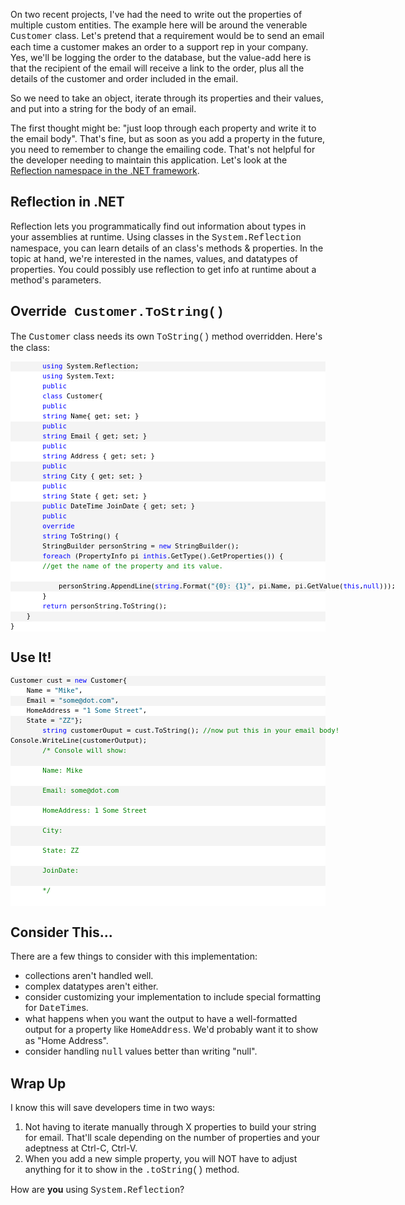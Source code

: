 <!--{Title:"Using System.Reflection to output your POCO object's property names + values", PublishedOn:"2009-08-09T00:29:40", Intro:"On two recent projects, I've had the need to write out the properties of multiple custom entities. T" }-->

<span>
  <p>On two recent projects, I've had the need to write out the properties of multiple custom entities. The example here will be around the venerable <font face="Courier New">Customer</font> class. Let's pretend that a requirement would be to send an email each time a customer makes an order to a support rep in your company. Yes, we'll be logging the order to the database, but the value-add here is that the recipient of the email will receive a link to the order, plus all the details of the customer and order included in the email.</p>
  <p>So we need to take an object, iterate through its properties and their values, and put into a string for the body of an email. </p>
  <p>The first thought might be: "just loop through each property and write it to the email body". That's fine, but as soon as you add a property in the future, you need to remember to change the emailing code. That's not helpful for the developer needing to maintain this application. Let's look at the <a href="http://msdn.microsoft.com/en-us/library/system.reflection.aspx">Reflection namespace in the .NET framework</a>. </p>
  <h2>Reflection in .NET</h2>
  <p>Reflection lets you programmatically find out information about types in your assemblies at runtime. Using classes in the <font face="Courier New">System.Reflection</font> namespace, you can learn details of an class's methods &amp; properties. In the topic at hand, we're interested in the names, values, and datatypes of properties. You could possibly use reflection to get info at runtime about a method's parameters. </p>
  <h2>Override<font face="Courier New"> Customer.ToString()</font></h2>
  <p>The <font face="Courier New">Customer</font> class needs its own <font face="Courier New">ToString()</font> method overridden. Here's the class: </p>
  <p />
  <p />
  <div id="codeSnippetWrapper">
    <div style="border-bottom-style: none; text-align: left; padding-bottom: 0px; line-height: 12pt; border-right-style: none; background-color: #f4f4f4; padding-left: 0px; width: 100%; padding-right: 0px; font-family: &amp;#39;Courier New&amp;#39;, courier, monospace; direction: ltr; border-top-style: none; color: black; font-size: 8pt; border-left-style: none; overflow: visible; padding-top: 0px" id="codeSnippet">
      <pre style="border-bottom-style: none; text-align: left; padding-bottom: 0px; line-height: 12pt; border-right-style: none; background-color: white; margin: 0em; padding-left: 0px; width: 100%; padding-right: 0px; font-family: &amp;#39;Courier New&amp;#39;, courier, monospace; direction: ltr; border-top-style: none; color: black; font-size: 8pt; border-left-style: none; overflow: visible; padding-top: 0px"></pre>
      <!--CRLF -->
      <pre style="border-bottom-style: none; text-align: left; padding-bottom: 0px; line-height: 12pt; border-right-style: none; background-color: #f4f4f4; margin: 0em; padding-left: 0px; width: 100%; padding-right: 0px; font-family: &amp;#39;Courier New&amp;#39;, courier, monospace; direction: ltr; border-top-style: none; color: black; font-size: 8pt; border-left-style: none; overflow: visible; padding-top: 0px">
        <span style="color: #0000ff">using</span> System.Reflection; </pre>
      <!--CRLF -->
      <pre style="border-bottom-style: none; text-align: left; padding-bottom: 0px; line-height: 12pt; border-right-style: none; background-color: white; margin: 0em; padding-left: 0px; width: 100%; padding-right: 0px; font-family: &amp;#39;Courier New&amp;#39;, courier, monospace; direction: ltr; border-top-style: none; color: black; font-size: 8pt; border-left-style: none; overflow: visible; padding-top: 0px">
        <span style="color: #0000ff">using</span> System.Text;</pre>
      <!--CRLF -->
      <pre style="border-bottom-style: none; text-align: left; padding-bottom: 0px; line-height: 12pt; border-right-style: none; background-color: #f4f4f4; margin: 0em; padding-left: 0px; width: 100%; padding-right: 0px; font-family: &amp;#39;Courier New&amp;#39;, courier, monospace; direction: ltr; border-top-style: none; color: black; font-size: 8pt; border-left-style: none; overflow: visible; padding-top: 0px"></pre>
      <!--CRLF -->
      <pre style="border-bottom-style: none; text-align: left; padding-bottom: 0px; line-height: 12pt; border-right-style: none; background-color: white; margin: 0em; padding-left: 0px; width: 100%; padding-right: 0px; font-family: &amp;#39;Courier New&amp;#39;, courier, monospace; direction: ltr; border-top-style: none; color: black; font-size: 8pt; border-left-style: none; overflow: visible; padding-top: 0px">
        <span style="color: #0000ff">public</span>
        <span style="color: #0000ff">class</span> Customer{</pre>
      <!--CRLF -->
      <pre style="border-bottom-style: none; text-align: left; padding-bottom: 0px; line-height: 12pt; border-right-style: none; background-color: #f4f4f4; margin: 0em; padding-left: 0px; width: 100%; padding-right: 0px; font-family: &amp;#39;Courier New&amp;#39;, courier, monospace; direction: ltr; border-top-style: none; color: black; font-size: 8pt; border-left-style: none; overflow: visible; padding-top: 0px"></pre>
      <!--CRLF -->
      <pre style="border-bottom-style: none; text-align: left; padding-bottom: 0px; line-height: 12pt; border-right-style: none; background-color: white; margin: 0em; padding-left: 0px; width: 100%; padding-right: 0px; font-family: &amp;#39;Courier New&amp;#39;, courier, monospace; direction: ltr; border-top-style: none; color: black; font-size: 8pt; border-left-style: none; overflow: visible; padding-top: 0px">
        <span style="color: #0000ff">public</span>
        <span style="color: #0000ff">string</span> Name{ get; set; } </pre>
      <!--CRLF -->
      <pre style="border-bottom-style: none; text-align: left; padding-bottom: 0px; line-height: 12pt; border-right-style: none; background-color: #f4f4f4; margin: 0em; padding-left: 0px; width: 100%; padding-right: 0px; font-family: &amp;#39;Courier New&amp;#39;, courier, monospace; direction: ltr; border-top-style: none; color: black; font-size: 8pt; border-left-style: none; overflow: visible; padding-top: 0px">
        <span style="color: #0000ff">public</span>
        <span style="color: #0000ff">string</span> Email { get; set; }</pre>
      <!--CRLF -->
      <pre style="border-bottom-style: none; text-align: left; padding-bottom: 0px; line-height: 12pt; border-right-style: none; background-color: white; margin: 0em; padding-left: 0px; width: 100%; padding-right: 0px; font-family: &amp;#39;Courier New&amp;#39;, courier, monospace; direction: ltr; border-top-style: none; color: black; font-size: 8pt; border-left-style: none; overflow: visible; padding-top: 0px">
        <span style="color: #0000ff">public</span>
        <span style="color: #0000ff">string</span> Address { get; set; } </pre>
      <!--CRLF -->
      <pre style="border-bottom-style: none; text-align: left; padding-bottom: 0px; line-height: 12pt; border-right-style: none; background-color: #f4f4f4; margin: 0em; padding-left: 0px; width: 100%; padding-right: 0px; font-family: &amp;#39;Courier New&amp;#39;, courier, monospace; direction: ltr; border-top-style: none; color: black; font-size: 8pt; border-left-style: none; overflow: visible; padding-top: 0px">
        <span style="color: #0000ff">public</span>
        <span style="color: #0000ff">string</span> City { get; set; } </pre>
      <!--CRLF -->
      <pre style="border-bottom-style: none; text-align: left; padding-bottom: 0px; line-height: 12pt; border-right-style: none; background-color: white; margin: 0em; padding-left: 0px; width: 100%; padding-right: 0px; font-family: &amp;#39;Courier New&amp;#39;, courier, monospace; direction: ltr; border-top-style: none; color: black; font-size: 8pt; border-left-style: none; overflow: visible; padding-top: 0px">
        <span style="color: #0000ff">public</span>
        <span style="color: #0000ff">string</span> State { get; set; } </pre>
      <!--CRLF -->
      <pre style="border-bottom-style: none; text-align: left; padding-bottom: 0px; line-height: 12pt; border-right-style: none; background-color: #f4f4f4; margin: 0em; padding-left: 0px; width: 100%; padding-right: 0px; font-family: &amp;#39;Courier New&amp;#39;, courier, monospace; direction: ltr; border-top-style: none; color: black; font-size: 8pt; border-left-style: none; overflow: visible; padding-top: 0px">
        <span style="color: #0000ff">public</span> DateTime JoinDate { get; set; }</pre>
      <!--CRLF -->
      <pre style="border-bottom-style: none; text-align: left; padding-bottom: 0px; line-height: 12pt; border-right-style: none; background-color: white; margin: 0em; padding-left: 0px; width: 100%; padding-right: 0px; font-family: &amp;#39;Courier New&amp;#39;, courier, monospace; direction: ltr; border-top-style: none; color: black; font-size: 8pt; border-left-style: none; overflow: visible; padding-top: 0px"></pre>
      <!--CRLF -->
      <pre style="border-bottom-style: none; text-align: left; padding-bottom: 0px; line-height: 12pt; border-right-style: none; background-color: #f4f4f4; margin: 0em; padding-left: 0px; width: 100%; padding-right: 0px; font-family: &amp;#39;Courier New&amp;#39;, courier, monospace; direction: ltr; border-top-style: none; color: black; font-size: 8pt; border-left-style: none; overflow: visible; padding-top: 0px">
        <span style="color: #0000ff">public</span>
        <span style="color: #0000ff">override</span>
        <span style="color: #0000ff">string</span> ToString() {</pre>
      <!--CRLF -->
      <pre style="border-bottom-style: none; text-align: left; padding-bottom: 0px; line-height: 12pt; border-right-style: none; background-color: white; margin: 0em; padding-left: 0px; width: 100%; padding-right: 0px; font-family: &amp;#39;Courier New&amp;#39;, courier, monospace; direction: ltr; border-top-style: none; color: black; font-size: 8pt; border-left-style: none; overflow: visible; padding-top: 0px"></pre>
      <!--CRLF -->
      <pre style="border-bottom-style: none; text-align: left; padding-bottom: 0px; line-height: 12pt; border-right-style: none; background-color: #f4f4f4; margin: 0em; padding-left: 0px; width: 100%; padding-right: 0px; font-family: &amp;#39;Courier New&amp;#39;, courier, monospace; direction: ltr; border-top-style: none; color: black; font-size: 8pt; border-left-style: none; overflow: visible; padding-top: 0px">        StringBuilder personString = <span style="color: #0000ff">new</span> StringBuilder(); </pre>
      <!--CRLF -->
      <pre style="border-bottom-style: none; text-align: left; padding-bottom: 0px; line-height: 12pt; border-right-style: none; background-color: white; margin: 0em; padding-left: 0px; width: 100%; padding-right: 0px; font-family: &amp;#39;Courier New&amp;#39;, courier, monospace; direction: ltr; border-top-style: none; color: black; font-size: 8pt; border-left-style: none; overflow: visible; padding-top: 0px"></pre>
      <!--CRLF -->
      <pre style="border-bottom-style: none; text-align: left; padding-bottom: 0px; line-height: 12pt; border-right-style: none; background-color: #f4f4f4; margin: 0em; padding-left: 0px; width: 100%; padding-right: 0px; font-family: &amp;#39;Courier New&amp;#39;, courier, monospace; direction: ltr; border-top-style: none; color: black; font-size: 8pt; border-left-style: none; overflow: visible; padding-top: 0px">
        <span style="color: #0000ff">foreach</span> (PropertyInfo pi <span style="color: #0000ff">in</span><span style="color: #0000ff">this</span>.GetType().GetProperties()) {</pre>
      <!--CRLF -->
      <pre style="border-bottom-style: none; text-align: left; padding-bottom: 0px; line-height: 12pt; border-right-style: none; background-color: white; margin: 0em; padding-left: 0px; width: 100%; padding-right: 0px; font-family: &amp;#39;Courier New&amp;#39;, courier, monospace; direction: ltr; border-top-style: none; color: black; font-size: 8pt; border-left-style: none; overflow: visible; padding-top: 0px">
        <span style="color: #008000">//get the name of the property and its value. </span>
      </pre>
      <!--CRLF -->
      <pre style="border-bottom-style: none; text-align: left; padding-bottom: 0px; line-height: 12pt; border-right-style: none; background-color: #f4f4f4; margin: 0em; padding-left: 0px; width: 100%; padding-right: 0px; font-family: &amp;#39;Courier New&amp;#39;, courier, monospace; direction: ltr; border-top-style: none; color: black; font-size: 8pt; border-left-style: none; overflow: visible; padding-top: 0px">            personString.AppendLine(<span style="color: #0000ff">string</span>.Format(<span style="color: #006080">"{0}: {1}"</span>, pi.Name, pi.GetValue(<span style="color: #0000ff">this</span>,<span style="color: #0000ff">null</span>))); </pre>
      <!--CRLF -->
      <pre style="border-bottom-style: none; text-align: left; padding-bottom: 0px; line-height: 12pt; border-right-style: none; background-color: white; margin: 0em; padding-left: 0px; width: 100%; padding-right: 0px; font-family: &amp;#39;Courier New&amp;#39;, courier, monospace; direction: ltr; border-top-style: none; color: black; font-size: 8pt; border-left-style: none; overflow: visible; padding-top: 0px">        } </pre>
      <!--CRLF -->
      <pre style="border-bottom-style: none; text-align: left; padding-bottom: 0px; line-height: 12pt; border-right-style: none; background-color: #f4f4f4; margin: 0em; padding-left: 0px; width: 100%; padding-right: 0px; font-family: &amp;#39;Courier New&amp;#39;, courier, monospace; direction: ltr; border-top-style: none; color: black; font-size: 8pt; border-left-style: none; overflow: visible; padding-top: 0px"></pre>
      <!--CRLF -->
      <pre style="border-bottom-style: none; text-align: left; padding-bottom: 0px; line-height: 12pt; border-right-style: none; background-color: white; margin: 0em; padding-left: 0px; width: 100%; padding-right: 0px; font-family: &amp;#39;Courier New&amp;#39;, courier, monospace; direction: ltr; border-top-style: none; color: black; font-size: 8pt; border-left-style: none; overflow: visible; padding-top: 0px">
        <span style="color: #0000ff">return</span> personString.ToString(); </pre>
      <!--CRLF -->
      <pre style="border-bottom-style: none; text-align: left; padding-bottom: 0px; line-height: 12pt; border-right-style: none; background-color: #f4f4f4; margin: 0em; padding-left: 0px; width: 100%; padding-right: 0px; font-family: &amp;#39;Courier New&amp;#39;, courier, monospace; direction: ltr; border-top-style: none; color: black; font-size: 8pt; border-left-style: none; overflow: visible; padding-top: 0px">    }</pre>
      <!--CRLF -->
      <pre style="border-bottom-style: none; text-align: left; padding-bottom: 0px; line-height: 12pt; border-right-style: none; background-color: white; margin: 0em; padding-left: 0px; width: 100%; padding-right: 0px; font-family: &amp;#39;Courier New&amp;#39;, courier, monospace; direction: ltr; border-top-style: none; color: black; font-size: 8pt; border-left-style: none; overflow: visible; padding-top: 0px">} </pre>
      <!--CRLF -->
    </div>
  </div>
  <p></p>
  <h2>Use It!</h2>
  <div id="codeSnippetWrapper">
    <div style="border-bottom-style: none; text-align: left; padding-bottom: 0px; line-height: 12pt; border-right-style: none; background-color: #f4f4f4; padding-left: 0px; width: 100%; padding-right: 0px; font-family: &amp;#39;Courier New&amp;#39;, courier, monospace; direction: ltr; border-top-style: none; color: black; font-size: 8pt; border-left-style: none; overflow: visible; padding-top: 0px" id="codeSnippet">
      <pre style="border-bottom-style: none; text-align: left; padding-bottom: 0px; line-height: 12pt; border-right-style: none; background-color: white; margin: 0em; padding-left: 0px; width: 100%; padding-right: 0px; font-family: &amp;#39;Courier New&amp;#39;, courier, monospace; direction: ltr; border-top-style: none; color: black; font-size: 8pt; border-left-style: none; overflow: visible; padding-top: 0px"></pre>
      <!--CRLF -->
      <pre style="border-bottom-style: none; text-align: left; padding-bottom: 0px; line-height: 12pt; border-right-style: none; background-color: #f4f4f4; margin: 0em; padding-left: 0px; width: 100%; padding-right: 0px; font-family: &amp;#39;Courier New&amp;#39;, courier, monospace; direction: ltr; border-top-style: none; color: black; font-size: 8pt; border-left-style: none; overflow: visible; padding-top: 0px">Customer cust = <span style="color: #0000ff">new</span> Customer{</pre>
      <!--CRLF -->
      <pre style="border-bottom-style: none; text-align: left; padding-bottom: 0px; line-height: 12pt; border-right-style: none; background-color: white; margin: 0em; padding-left: 0px; width: 100%; padding-right: 0px; font-family: &amp;#39;Courier New&amp;#39;, courier, monospace; direction: ltr; border-top-style: none; color: black; font-size: 8pt; border-left-style: none; overflow: visible; padding-top: 0px">    Name = <span style="color: #006080">"Mike"</span>,</pre>
      <!--CRLF -->
      <pre style="border-bottom-style: none; text-align: left; padding-bottom: 0px; line-height: 12pt; border-right-style: none; background-color: #f4f4f4; margin: 0em; padding-left: 0px; width: 100%; padding-right: 0px; font-family: &amp;#39;Courier New&amp;#39;, courier, monospace; direction: ltr; border-top-style: none; color: black; font-size: 8pt; border-left-style: none; overflow: visible; padding-top: 0px">    Email = <span style="color: #006080">"some@dot.com"</span>,</pre>
      <!--CRLF -->
      <pre style="border-bottom-style: none; text-align: left; padding-bottom: 0px; line-height: 12pt; border-right-style: none; background-color: white; margin: 0em; padding-left: 0px; width: 100%; padding-right: 0px; font-family: &amp;#39;Courier New&amp;#39;, courier, monospace; direction: ltr; border-top-style: none; color: black; font-size: 8pt; border-left-style: none; overflow: visible; padding-top: 0px">    HomeAddress = <span style="color: #006080">"1 Some Street"</span>,</pre>
      <!--CRLF -->
      <pre style="border-bottom-style: none; text-align: left; padding-bottom: 0px; line-height: 12pt; border-right-style: none; background-color: #f4f4f4; margin: 0em; padding-left: 0px; width: 100%; padding-right: 0px; font-family: &amp;#39;Courier New&amp;#39;, courier, monospace; direction: ltr; border-top-style: none; color: black; font-size: 8pt; border-left-style: none; overflow: visible; padding-top: 0px">    State = <span style="color: #006080">"ZZ"</span>};</pre>
      <!--CRLF -->
      <pre style="border-bottom-style: none; text-align: left; padding-bottom: 0px; line-height: 12pt; border-right-style: none; background-color: white; margin: 0em; padding-left: 0px; width: 100%; padding-right: 0px; font-family: &amp;#39;Courier New&amp;#39;, courier, monospace; direction: ltr; border-top-style: none; color: black; font-size: 8pt; border-left-style: none; overflow: visible; padding-top: 0px"></pre>
      <!--CRLF -->
      <pre style="border-bottom-style: none; text-align: left; padding-bottom: 0px; line-height: 12pt; border-right-style: none; background-color: #f4f4f4; margin: 0em; padding-left: 0px; width: 100%; padding-right: 0px; font-family: &amp;#39;Courier New&amp;#39;, courier, monospace; direction: ltr; border-top-style: none; color: black; font-size: 8pt; border-left-style: none; overflow: visible; padding-top: 0px">
        <span style="color: #0000ff">string</span> customerOuput = cust.ToString(); <span style="color: #008000">//now put this in your email body!</span></pre>
      <!--CRLF -->
      <pre style="border-bottom-style: none; text-align: left; padding-bottom: 0px; line-height: 12pt; border-right-style: none; background-color: white; margin: 0em; padding-left: 0px; width: 100%; padding-right: 0px; font-family: &amp;#39;Courier New&amp;#39;, courier, monospace; direction: ltr; border-top-style: none; color: black; font-size: 8pt; border-left-style: none; overflow: visible; padding-top: 0px"></pre>
      <!--CRLF -->
      <pre style="border-bottom-style: none; text-align: left; padding-bottom: 0px; line-height: 12pt; border-right-style: none; background-color: #f4f4f4; margin: 0em; padding-left: 0px; width: 100%; padding-right: 0px; font-family: &amp;#39;Courier New&amp;#39;, courier, monospace; direction: ltr; border-top-style: none; color: black; font-size: 8pt; border-left-style: none; overflow: visible; padding-top: 0px">Console.WriteLine(customerOutput);</pre>
      <!--CRLF -->
      <pre style="border-bottom-style: none; text-align: left; padding-bottom: 0px; line-height: 12pt; border-right-style: none; background-color: white; margin: 0em; padding-left: 0px; width: 100%; padding-right: 0px; font-family: &amp;#39;Courier New&amp;#39;, courier, monospace; direction: ltr; border-top-style: none; color: black; font-size: 8pt; border-left-style: none; overflow: visible; padding-top: 0px"></pre>
      <!--CRLF -->
      <pre style="border-bottom-style: none; text-align: left; padding-bottom: 0px; line-height: 12pt; border-right-style: none; background-color: #f4f4f4; margin: 0em; padding-left: 0px; width: 100%; padding-right: 0px; font-family: &amp;#39;Courier New&amp;#39;, courier, monospace; direction: ltr; border-top-style: none; color: black; font-size: 8pt; border-left-style: none; overflow: visible; padding-top: 0px">
        <span style="color: #008000">/* Console will show:</span>
      </pre>
      <!--CRLF -->
      <pre style="border-bottom-style: none; text-align: left; padding-bottom: 0px; line-height: 12pt; border-right-style: none; background-color: white; margin: 0em; padding-left: 0px; width: 100%; padding-right: 0px; font-family: &amp;#39;Courier New&amp;#39;, courier, monospace; direction: ltr; border-top-style: none; color: black; font-size: 8pt; border-left-style: none; overflow: visible; padding-top: 0px">
        <span style="color: #008000">Name: Mike</span>
      </pre>
      <!--CRLF -->
      <pre style="border-bottom-style: none; text-align: left; padding-bottom: 0px; line-height: 12pt; border-right-style: none; background-color: #f4f4f4; margin: 0em; padding-left: 0px; width: 100%; padding-right: 0px; font-family: &amp;#39;Courier New&amp;#39;, courier, monospace; direction: ltr; border-top-style: none; color: black; font-size: 8pt; border-left-style: none; overflow: visible; padding-top: 0px">
        <span style="color: #008000">Email: some@dot.com</span>
      </pre>
      <!--CRLF -->
      <pre style="border-bottom-style: none; text-align: left; padding-bottom: 0px; line-height: 12pt; border-right-style: none; background-color: white; margin: 0em; padding-left: 0px; width: 100%; padding-right: 0px; font-family: &amp;#39;Courier New&amp;#39;, courier, monospace; direction: ltr; border-top-style: none; color: black; font-size: 8pt; border-left-style: none; overflow: visible; padding-top: 0px">
        <span style="color: #008000">HomeAddress: 1 Some Street</span>
      </pre>
      <!--CRLF -->
      <pre style="border-bottom-style: none; text-align: left; padding-bottom: 0px; line-height: 12pt; border-right-style: none; background-color: #f4f4f4; margin: 0em; padding-left: 0px; width: 100%; padding-right: 0px; font-family: &amp;#39;Courier New&amp;#39;, courier, monospace; direction: ltr; border-top-style: none; color: black; font-size: 8pt; border-left-style: none; overflow: visible; padding-top: 0px">
        <span style="color: #008000">City: </span>
      </pre>
      <!--CRLF -->
      <pre style="border-bottom-style: none; text-align: left; padding-bottom: 0px; line-height: 12pt; border-right-style: none; background-color: white; margin: 0em; padding-left: 0px; width: 100%; padding-right: 0px; font-family: &amp;#39;Courier New&amp;#39;, courier, monospace; direction: ltr; border-top-style: none; color: black; font-size: 8pt; border-left-style: none; overflow: visible; padding-top: 0px">
        <span style="color: #008000">State: ZZ</span>
      </pre>
      <!--CRLF -->
      <pre style="border-bottom-style: none; text-align: left; padding-bottom: 0px; line-height: 12pt; border-right-style: none; background-color: #f4f4f4; margin: 0em; padding-left: 0px; width: 100%; padding-right: 0px; font-family: &amp;#39;Courier New&amp;#39;, courier, monospace; direction: ltr; border-top-style: none; color: black; font-size: 8pt; border-left-style: none; overflow: visible; padding-top: 0px">
        <span style="color: #008000">JoinDate: </span>
      </pre>
      <!--CRLF -->
      <pre style="border-bottom-style: none; text-align: left; padding-bottom: 0px; line-height: 12pt; border-right-style: none; background-color: white; margin: 0em; padding-left: 0px; width: 100%; padding-right: 0px; font-family: &amp;#39;Courier New&amp;#39;, courier, monospace; direction: ltr; border-top-style: none; color: black; font-size: 8pt; border-left-style: none; overflow: visible; padding-top: 0px">
        <span style="color: #008000">*/</span>
      </pre>
      <!--CRLF -->
    </div>
  </div>
  <h2></h2>
  <h2>Consider This...</h2>
  <p>There are a few things to consider with this implementation:</p>
  <ul>
    <li>collections aren't handled well. </li>
    <li>complex datatypes aren't either.</li>
    <li>consider customizing your implementation to include special formatting for <font face="Courier New">DateTime</font>s.</li>
    <li>what happens when you want the output to have a well-formatted output for a property like <font face="Courier New">HomeAddress</font>. We'd probably want it to show as "Home Address".</li>
    <li>consider handling <font face="Courier New">null</font> values better than writing "null".</li>
  </ul>
  <h2>Wrap Up</h2>
  <p>I know this will save developers time in two ways:</p>
  <ol>
    <li>Not having to iterate manually through X properties to build your string for email. That'll scale depending on the number of properties and your adeptness at Ctrl-C, Ctrl-V. </li>
    <li>When you add a new simple property, you will NOT have to adjust anything for it to show in the <font face="Courier New">.toString()</font> method.</li>
  </ol>
  <p />
How are <strong>you</strong> using <font face="Courier New">System.Reflection</font>? </span>